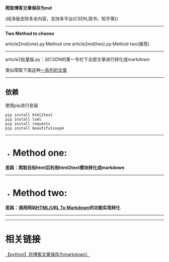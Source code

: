 **爬取博客文章保存为md**

(纯净版去除多余内容，支持多平台(CSDN,简书，知乎等))
 _________________
 

**Two Method to choose**

article2md(one).py:Method one
article2md(two).py:Method two(推荐)
 _________________
 
article2批量版.py：对CSDN的某一专栏下全部文章进行转化成markdown

类似爬取下面这种[一系列的文章](https://blog.csdn.net/qq_39183034/category_12164885.html)
 _________________
 
## 依赖
使用pip进行安装
```
pip install html2text
pip install lxml
pip install requests
pip install beautifulsoup4
```
 _________________
+ # Method one:


**思路：爬取目标html后利用html2text模块转化成markdown**
 _________________

+ # Method two:

**思路：调用网站[HTML/URL To Markdown](https://devtool.tech/html-md)的功能实现转化**
 _________________

_________________


# 相关链接
[【python】将博客文章保存为markdown）](https://blog.csdn.net/m0_51499090/article/details/130042463?spm=1001.2014.3001.5502)


